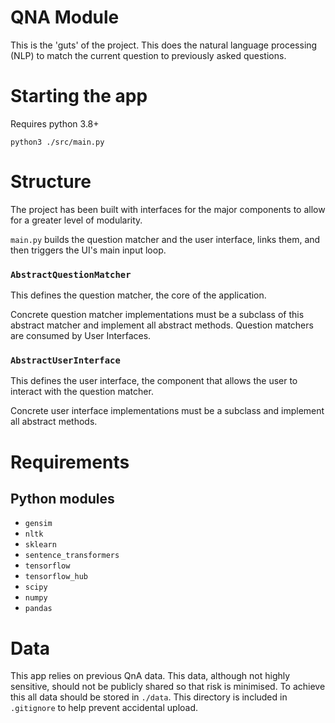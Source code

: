 # QNA Module

This is the 'guts' of the project. This does the natural language processing (NLP) to match the current question to previously asked questions.

# Starting the app

Requires python 3.8+

```
python3 ./src/main.py
```

# Structure

The project has been built with interfaces for the major components to allow for a greater level of modularity.

`main.py` builds the question matcher and the user interface, links them, and then triggers the UI's main input loop.

### `AbstractQuestionMatcher`

This defines the question matcher, the core of the application.

Concrete question matcher implementations must be a subclass of this abstract matcher and implement all abstract methods. Question matchers are consumed by User Interfaces.

### `AbstractUserInterface`

This defines the user interface, the component that allows the user to interact with the question matcher.

Concrete user interface implementations must be a subclass and implement all abstract methods.

# Requirements

## Python modules

* `gensim`
* `nltk`
* `sklearn`
* `sentence_transformers`
* `tensorflow`
* `tensorflow_hub`
* `scipy`
* `numpy`
* `pandas`

# Data

This app relies on previous QnA data. This data, although not highly sensitive, should not be publicly shared so that risk is minimised. To achieve this all data should be stored in `./data`. This directory is included in `.gitignore` to help prevent accidental upload.